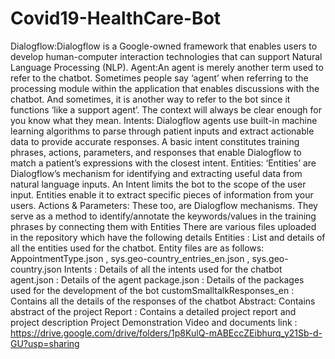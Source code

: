 # Covid19-HealthCare-Bot
Dialogflow:Dialogflow is a Google-owned framework that enables users to develop human-computer interaction technologies that can support Natural Language Processing (NLP). Agent:An agent is merely another term used to refer to the chatbot. Sometimes people say ‘agent’ when referring to the processing module within the application that enables discussions with the chatbot. And sometimes, it is another way to refer to the bot since it functions ‘like a support agent’. The context will always be clear enough for you know what they mean. Intents: Dialogflow agents use built-in machine learning algorithms to parse through patient inputs and extract actionable data to provide accurate responses. A basic intent constitutes training phrases, actions, parameters, and responses that enable Dialogflow to match a patient’s expressions with the closest intent. Entities: ‘Entities’ are Dialogflow’s mechanism for identifying and extracting useful data from natural language inputs. An Intent limits the bot to the scope of the user input. Entities enable it to extract specific pieces of information from your users. Actions &amp; Parameters: These too, are Dialogflow mechanisms. They serve as a method to identify/annotate the keywords/values in the training phrases by connecting them with Entities There are various files uploaded in the repository which have the following details  Entities : List and details of all the entities used for the chatbot. Entity files are as follows: AppointmentType.json , sys.geo-country_entries_en.json , sys.geo-country.json Intents : Details of all the intents used for the chatbot agent.json : Details of the agent package.json : Details of the packages used for the development of the bot customSmalltalkResponses_en : Contains all the details of the responses of the chatbot Abstract: Contains abstract of the project Report : Contains a detailed project report and project description Project Demonstration Video and documents link : https://drive.google.com/drive/folders/1p8KulQ-mABEccZEibhurq_y21Sb-d-GU?usp=sharing
